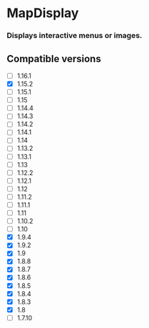 # MapDisplay
### Displays interactive menus or images.

## Compatible versions
- [ ] 1.16.1
- [x] 1.15.2
- [ ] 1.15.1
- [ ] 1.15
- [ ] 1.14.4
- [ ] 1.14.3
- [ ] 1.14.2
- [ ] 1.14.1
- [ ] 1.14
- [ ] 1.13.2
- [ ] 1.13.1
- [ ] 1.13
- [ ] 1.12.2
- [ ] 1.12.1
- [ ] 1.12
- [ ] 1.11.2
- [ ] 1.11.1
- [ ] 1.11
- [ ] 1.10.2
- [ ] 1.10
- [x] 1.9.4
- [x] 1.9.2
- [x] 1.9
- [x] 1.8.8
- [x] 1.8.7
- [x] 1.8.6
- [x] 1.8.5
- [x] 1.8.4
- [x] 1.8.3
- [x] 1.8
- [ ] 1.7.10